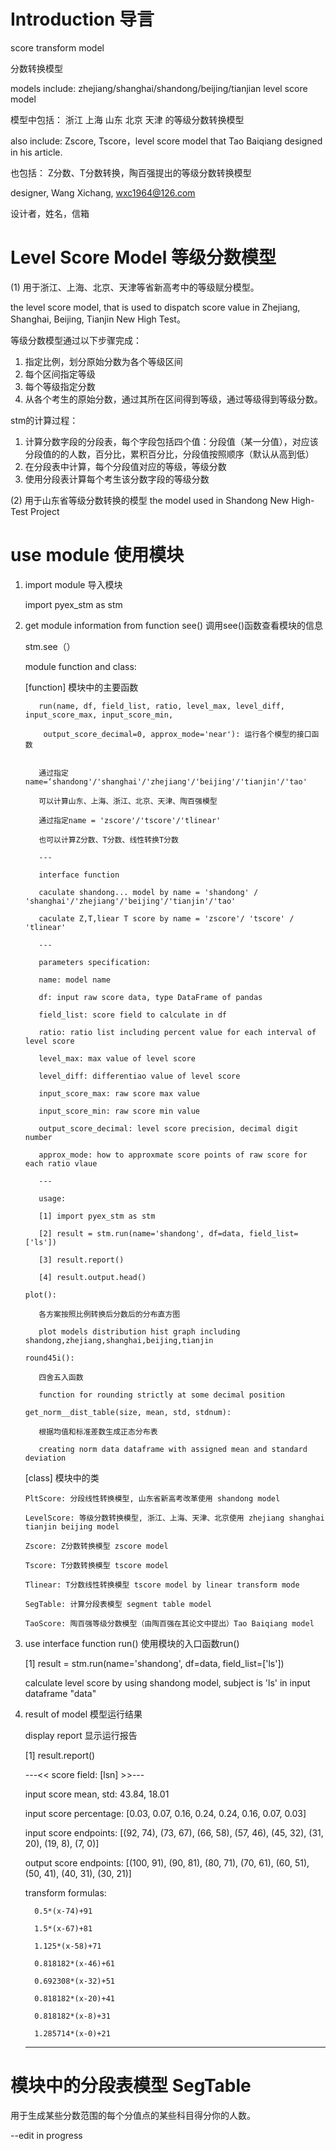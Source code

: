 
# Introduction 导言

score transform model

分数转换模型

models include: zhejiang/shanghai/shandong/beijing/tianjian level score model

模型中包括： 浙江 上海 山东 北京 天津 的等级分数转换模型

also include: Zscore, Tscore，level score model that Tao Baiqiang designed in his article.

也包括： Z分数、T分数转换，陶百强提出的等级分数转换模型

designer, Wang Xichang, wxc1964@126.com

设计者，姓名，信箱 

# Level Score Model 等级分数模型

(1) 用于浙江、上海、北京、天津等省新高考中的等级赋分模型。

the level score model, that is used to dispatch score value in Zhejiang, Shanghai, Beijing, Tianjin New High Test。

等级分数模型通过以下步骤完成：
1. 指定比例，划分原始分数为各个等级区间
2. 每个区间指定等级
3. 每个等级指定分数
4. 从各个考生的原始分数，通过其所在区间得到等级，通过等级得到等级分数。

stm的计算过程：
1. 计算分数字段的分段表，每个字段包括四个值：分段值（某一分值），对应该分段值的的人数，百分比，累积百分比，分段值按照顺序（默认从高到低）
2. 在分段表中计算，每个分段值对应的等级，等级分数
3. 使用分段表计算每个考生该分数字段的等级分数

(2) 用于山东省等级分数转换的模型
the model used in Shandong New High-Test Project

# use module 使用模块

1. import module 导入模块
   
   import pyex_stm as stm
   
2. get module information from function see() 调用see()函数查看模块的信息

   stm.see（）
   
   module function and class:
    
   [function] 模块中的主要函数
   
          run(name, df, field_list, ratio, level_max, level_diff, input_score_max, input_score_min,
          
           output_score_decimal=0, approx_mode='near'): 运行各个模型的接口函数
           
          
          通过指定name=‘shandong'/'shanghai'/'zhejiang'/'beijing'/'tianjin'/'tao'
          
          可以计算山东、上海、浙江、北京、天津、陶百强模型
          
          通过指定name = 'zscore'/'tscore'/'tlinear'
          
          也可以计算Z分数、T分数、线性转换T分数
          
          ---
          
          interface function
          
          caculate shandong... model by name = 'shandong' / 'shanghai'/'zhejiang'/'beijing'/'tianjin'/'tao'
          
          caculate Z,T,liear T score by name = 'zscore'/ 'tscore' / 'tlinear'
          
          ---
          
          parameters specification:
          
          name: model name
          
          df: input raw score data, type DataFrame of pandas
          
          field_list: score field to calculate in df
          
          ratio: ratio list including percent value for each interval of level score
          
          level_max: max value of level score
          
          level_diff: differentiao value of level score
          
          input_score_max: raw score max value
          
          input_score_min: raw score min value
          
          output_score_decimal: level score precision, decimal digit number
          
          approx_mode: how to approxmate score points of raw score for each ratio vlaue
          
          ---
          
          usage:
          
          [1] import pyex_stm as stm
          
          [2] result = stm.run(name='shandong', df=data, field_list=['ls'])
          
          [3] result.report()
          
          [4] result.output.head()
          
       plot(): 
          
          各方案按照比例转换后分数后的分布直方图
          
          plot models distribution hist graph including shandong,zhejiang,shanghai,beijing,tianjin
          
       round45i():
          
          四舍五入函数
          
          function for rounding strictly at some decimal position
          
       get_norm__dist_table(size, mean, std, stdnum): 
          
          根据均值和标准差数生成正态分布表
       
          creating norm data dataframe with assigned mean and standard deviation
    
    [class] 模块中的类
    
       PltScore: 分段线性转换模型, 山东省新高考改革使用 shandong model

       LevelScore: 等级分数转换模型, 浙江、上海、天津、北京使用 zhejiang shanghai tianjin beijing model

       Zscore: Z分数转换模型 zscore model
       
       Tscore: T分数转换模型 tscore model
       
       Tlinear: T分数线性转换模型 tscore model by linear transform mode
       
       SegTable: 计算分段表模型 segment table model
       
       TaoScore: 陶百强等级分数模型（由陶百强在其论文中提出）Tao Baiqiang model
    

   
3. use interface function run() 使用模块的入口函数run()

   [1] result = stm.run(name='shandong', df=data, field_list=['ls'])  
   
   calculate level score by using shandong model, subject is 'ls' in input dataframe "data"
   
4. result of model 模型运行结果

   display report 显示运行报告
   
   [1] result.report()
   
   ---<< score field: [lsn] >>---
   
    input score  mean, std: 43.84, 18.01

    input score percentage: [0.03, 0.07, 0.16, 0.24, 0.24, 0.16, 0.07, 0.03]

    input score  endpoints: [(92, 74), (73, 67), (66, 58), (57, 46), (45, 32), (31, 20), (19, 8), (7, 0)]

    output score endpoints: [(100, 91), (90, 81), (80, 71), (70, 61), (60, 51), (50, 41), (40, 31), (30, 21)]

    transform formulas: 
    
         0.5*(x-74)+91

         1.5*(x-67)+81

         1.125*(x-58)+71

         0.818182*(x-46)+61

         0.692308*(x-32)+51

         0.818182*(x-20)+41

         0.818182*(x-8)+31

         1.285714*(x-0)+21

    ------------------------------------------------------------------------------------------

# 模块中的分段表模型 SegTable
  
  用于生成某些分数范围的每个分值点的某些科目得分你的人数。
  
  --edit in progress
  

